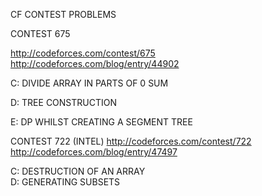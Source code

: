 CF CONTEST PROBLEMS


CONTEST 675

http://codeforces.com/contest/675  
http://codeforces.com/blog/entry/44902

  C: DIVIDE ARRAY IN PARTS OF 0 SUM

  D: TREE CONSTRUCTION

  E: DP WHILST CREATING A SEGMENT TREE
  
CONTEST 722 (INTEL)
http://codeforces.com/contest/722  
http://codeforces.com/blog/entry/47497  

  C: DESTRUCTION OF AN ARRAY  
  D: GENERATING SUBSETS
